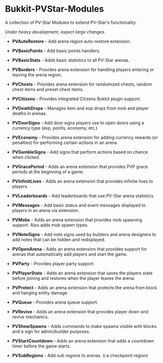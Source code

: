Bukkit-PVStar-Modules
=====================

A collection of PV-Star Modules to extend PV-Star's functionality. 

*Under heavy development, expect large changes.*

 * **PVAutoRestore** - Add arena region auto-restore extension.
 
 * **PVBasicPoints** - Add basic points handlers.
 
 * **PVBasicStats** - Adds basic statistics to all PV-Star arenas.
 
 * **PVBorders** - Provides arena extension for handling players entering or leaving the arena region.
 
 * **PVChests** - Provides arena extension for randomized chests, random chest items and preset chest items.
 
 * **PVCitizens** - Provides integrated Citizens Bukkit plugin support.
 
 * **PVDeathDrops** - Manages item and exp drops from mob and player deaths in arenas.
 
 * **PVDoorSigns** - Add door signs players use to open doors using a currency type (exp, points, economy, etc.)

 * **PVEconomy** - Provides arena extension for adding currency rewards (or penalties) for performing certain actions in an arena.
 
 * **PVGambleSigns** - Add signs that perform actions based on chance when clicked.
 
 * **PVGracePeriod** - Adds an arena extension that provides PVP grace periods at the beginning of a game.
 
 * **PVInfinitLives** - Adds an arena extension that provides infinite lives to players.
 
 * **PVLeaderboards** - Add leaderboards that use PV-Star arena statistics.
 
 * **PVMessages** - Add basic status and event messages displayed to players in an arena via extension.
 
 * **PVMobs** - Adds an arena extension that provides mob spawning support. Also adds mob spawn types.
 
 * **PVNoteSigns** - Add note signs used by builders and arena designers to add notes that can be hidden and redisplayed.
 
 * **PVOpenArena** - Adds an arena extension that provides support for arenas that automatically add players and start the game.
 
 * **PVParty** - Provides player party support.
 
 * **PVPlayerState** - Adds an arena extension that saves the players state before joining and restores when the player leaves the arena.
 
 * **PVProtect** - Adds an arena extension that protects the arena from block and hanging entity damage.
 
 * **PVQueue** - Provides arena queue support.
 
 * **PVRevive** - Adds an arena extension that provides player down and revive mechanics.
 
 * **PVShowSpawns** - Adds commands to make spawns visible with blocks and a sign for admin/builder purposes.
 
 * **PVStartCountdown** -  Adds an arena extension that adds a countdown timer before the game starts.
 
 * **PVSubRegions** - Add sub regions to arenas. (i.e checkpoint region)